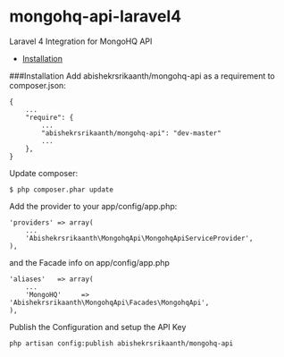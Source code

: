 mongohq-api-laravel4
====================

Laravel 4 Integration for MongoHQ API

- [Installation](#install)

###Installation<a name="install"></a>
Add abishekrsrikaanth/mongohq-api as a requirement to composer.json:
```
{
    ...
    "require": {
        ...
        "abishekrsrikaanth/mongohq-api": "dev-master"
        ...
    },
}
```
Update composer:
```
$ php composer.phar update
```
Add the provider to your app/config/app.php:
```
'providers' => array(
    ...
    'Abishekrsrikaanth\MongohqApi\MongohqApiServiceProvider',
),
```
and the Facade info on app/config/app.php
```
'aliases'   => array(
    ...
	'MongoHQ'     => 'Abishekrsrikaanth\MongohqApi\Facades\MongohqApi',
),
```
Publish the Configuration and setup the API Key
```
php artisan config:publish abishekrsrikaanth/mongohq-api
```
